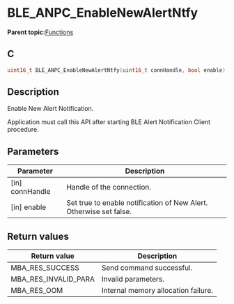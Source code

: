# BLE\_ANPC\_EnableNewAlertNtfy

**Parent topic:**[Functions](GUID-5028AA06-788A-4B7E-B273-018FF2507CA1.md)

## C

```c
uint16_t BLE_ANPC_EnableNewAlertNtfy(uint16_t connHandle, bool enable);
```

## Description

Enable New Alert Notification.

Application must call this API after starting BLE Alert Notification Client procedure.

## Parameters

|Parameter|Description|
|---------|-----------|
|\[in\] connHandle|Handle of the connection.|
|\[in\] enable|Set true to enable notification of New Alert. Otherwise set false.|

## Return values

|Return value|Description|
|------------|-----------|
|MBA\_RES\_SUCCESS|Send command successful.|
|MBA\_RES\_INVALID\_PARA|Invalid parameters.|
|MBA\_RES\_OOM|Internal memory allocation failure.|


